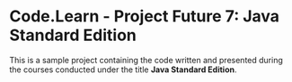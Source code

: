 # Code.Learn - Project Future 7: Java Standard Edition

This is a sample project containing the code written and presented during the courses conducted under the title
**Java Standard Edition**.
